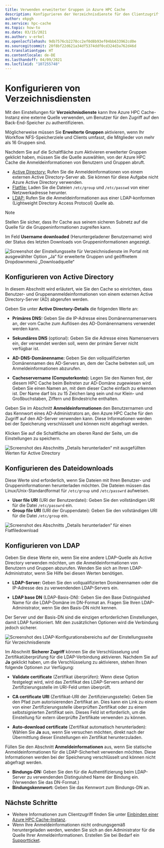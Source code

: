 ```yaml
---
title: Verwenden erweiterter Gruppen in Azure HPC Cache
description: Konfigurieren der Verzeichnisdienste für den Clientzugriff auf Speicherziele in Azure HPC Cache
author: ekpgh
ms.service: hpc-cache
ms.topic: how-to
ms.date: 03/15/2021
ms.author: v-erkel
ms.openlocfilehash: 9db7576cb2278cc2ef0d8b93ef04bb633962cd0e
ms.sourcegitcommit: 20f8bf22d621a34df5374ddf0cd324d3a762d46d
ms.translationtype: HT
ms.contentlocale: de-DE
ms.lasthandoff: 04/09/2021
ms.locfileid: "107255748"
---
```

# <a name="configure-directory-services"></a>Konfigurieren von Verzeichnisdiensten

Mit den Einstellungen für **Verzeichnisdienste** kann Ihre Azure HPC Cache-Instanz eine externe Quelle verwenden, um Benutzer für den Zugriff auf den Back-End-Speicher zu authentifizieren.

Möglicherweise müssen Sie **Erweiterte Gruppen** aktivieren, wenn Ihr Workflow NFS-Speicherziele und Clients umfasst, die Mitglieder von mehr als 16 Gruppen sind.

Nachdem Sie auf die Schaltfläche zum Aktivieren erweiterter Gruppen geklickt haben, müssen Sie die Quelle auswählen, von der Azure HPC Cache die Anmeldeinformationen von Benutzern und Gruppen abruft.

* [Active Directory:](#configure-active-directory) Rufen Sie die Anmeldeinformationen von einem externen Active Directory-Server ab. Sie können für diese Aufgabe nicht Azure Active Directory verwenden.
* [Flatfile:](#configure-file-download) Laden Sie die Dateien `/etc/group` und `/etc/passwd` von einer Netzwerkadresse herunter.
* [LDAP:](#configure-ldap) Rufen Sie die Anmeldeinformationen aus einer LDAP-konformen (Lightweight Directory Access Protocol) Quelle ab.

> [!NOTE]
> Stellen Sie sicher, dass Ihr Cache aus seinem sicheren Subnetz auf die Quelle für die Gruppeninformationen zugreifen kann.<!-- + details/examples -->

Im Feld **Username downloaded** (Heruntergeladener Benutzername) wird der Status des letzten Downloads von Gruppeninformationen angezeigt.

![Screenshot der Einstellungsseite für Verzeichnisdienste im Portal mit ausgewählter Option „Ja“ für erweiterte Gruppen und geöffnetem Dropdownmenü „Downloadquelle“](media/directory-services-select-group-source.png)

## <a name="configure-active-directory"></a>Konfigurieren von Active Directory

In diesem Abschnitt wird erläutert, wie Sie den Cache so einrichten, dass Benutzer- und Gruppenanmeldeinformationen von einem externen Active Directory-Server (AD) abgerufen werden.

Geben Sie unter **Active Directory-Details** die folgenden Werte an:

* **Primäres DNS:** Geben Sie die IP-Adresse eines Domänennamenservers an, der vom Cache zum Auflösen des AD-Domänennamens verwendet werden kann.

* **Sekundäres DNS** (optional): Geben Sie die Adresse eines Namenservers ein, der verwendet werden soll, wenn der primäre Server nicht verfügbar ist.

* **AD-DNS-Domänenname:** Geben Sie den vollqualifizierten Domänennamen des AD-Servers an, dem der Cache beitreten soll, um Anmeldeinformationen abzurufen.

* **Cacheservername (Computerkonto):** Legen Sie den Namen fest, der diesem HPC Cache beim Beitreten zur AD-Domäne zugewiesen wird. Geben Sie einen Namen an, mit dem dieser Cache einfach zu erkennen ist. Der Name darf bis zu 15 Zeichen lang sein und nur Klein- und Großbuchstaben, Ziffern und Bindestriche enthalten.

Geben Sie im Abschnitt **Anmeldeinformationen** den Benutzernamen und das Kennwort eines AD-Administrators an, den Azure HPC Cache für den Zugriff auf den AD-Server verwenden kann. Diese Informationen werden bei der Speicherung verschlüsselt und können nicht abgefragt werden.

Klicken Sie auf die Schaltfläche am oberen Rand der Seite, um die Einstellungen zu speichern.

![Screenshot des Abschnitts „Details herunterladen“ mit ausgefüllten Werten für Active Directory](media/group-download-details-ad.png)

## <a name="configure-file-download"></a>Konfigurieren des Dateidownloads

Diese Werte sind erforderlich, wenn Sie Dateien mit Ihren Benutzer- und Gruppeninformationen herunterladen möchten. Die Dateien müssen das Linux/Unix-Standardformat für `/etc/group` und `/etc/passwrd` aufweisen.

* **User file URI** (URI der Benutzerdatei): Geben Sie den vollständigen URI für die Datei `/etc/passwrd` ein.
* **Group file URI** (URI der Gruppendatei): Geben Sie den vollständigen URI für die Datei `/etc/group` ein.

![Screenshot des Abschnitts „Details herunterladen“ für einen Flatfiledownload](media/group-download-details-file.png)

## <a name="configure-ldap"></a>Konfigurieren von LDAP

Geben Sie diese Werte ein, wenn Sie eine andere LDAP-Quelle als Active Directory verwenden möchten, um die Anmeldeinformationen von Benutzern und Gruppen abzurufen. Wenden Sie sich an Ihren LDAP-Administrator, wenn Sie Hilfe bei diesen Werten benötigen.

* **LDAP-Server:** Geben Sie den vollqualifizierten Domänennamen oder die IP-Adresse des zu verwendenden LDAP-Servers ein. <!-- only one, not up to 3 -->

* **LDAP base DN** (LDAP-Basis-DN): Geben Sie den Base Distinguished Name für die LDAP-Domäne im DN-Format an. Fragen Sie Ihren LDAP-Administrator, wenn Sie den Basis-DN nicht kennen.

Der Server und der Basis-DN sind die einzigen erforderlichen Einstellungen, damit LDAP funktioniert. Mit den zusätzlichen Optionen wird die Verbindung jedoch sicherer.

![Screenshot des LDAP-Konfigurationsbereichs auf der Einstellungsseite für Verzeichnisdienste](media/group-download-details-ldap.png)

Im Abschnitt **Sicherer Zugriff** können Sie die Verschlüsselung und Zertifikatüberprüfung für die LDAP-Verbindung aktivieren. Nachdem Sie auf **Ja** geklickt haben, um die Verschlüsselung zu aktivieren, stehen Ihnen folgende Optionen zur Verfügung:

* **Validate certificate** (Zertifikat überprüfen): Wenn diese Option festgelegt wird, wird das Zertifikat des LDAP-Servers anhand der Zertifizierungsstelle im URI-Feld unten überprüft.

* **CA certificate URI** (Zertifikat-URI der Zertifizierungsstelle): Geben Sie den Pfad zum autorisierenden Zertifikat an. Dies kann ein Link zu einem von einer Zertifizierungsstelle überprüften Zertifikat oder zu einem selbstsignierten Zertifikat sein. Dieses Feld ist erforderlich, um die Einstellung für extern überprüfte Zertifikate verwenden zu können.

* **Auto-download certificate** (Zertifikat automatisch herunterladen): Wählen Sie **Ja** aus, wenn Sie versuchen möchten, direkt nach der Übermittlung dieser Einstellungen ein Zertifikat herunterzuladen.

Füllen Sie den Abschnitt **Anmeldeinformationen** aus, wenn Sie statische Anmeldeinformationen für die LDAP-Sicherheit verwenden möchten. Diese Informationen werden bei der Speicherung verschlüsselt und können nicht abgefragt werden.

* **Bindungs-DN:** Geben Sie den für die Authentifizierung beim LDAP-Server zu verwendenden Distinguished Name der Bindung ein. (Verwenden Sie das DN-Format.)
* **Bindungskennwort:** Geben Sie das Kennwort zum Bindungs-DN an.

## <a name="next-steps"></a>Nächste Schritte

* Weitere Informationen zum Clientzugriff finden Sie unter [Einbinden einer Azure HPC Cache-Instanz](hpc-cache-mount.md).
* Wenn Ihre Anmeldeinformationen nicht ordnungsgemäß heruntergeladen werden, wenden Sie sich an den Administrator für die Quelle Ihrer Anmeldeinformationen. Erstellen Sie bei Bedarf ein [Supportticket](hpc-cache-support-ticket.md).
